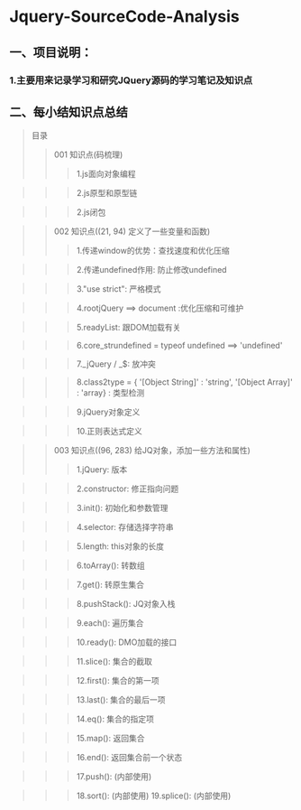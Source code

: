 # Jquery-SourceCode-Analysis
## 一、项目说明：
### 1.主要用来记录学习和研究JQuery源码的学习笔记及知识点


## 二、每小结知识点总结
> 目录
>> 001 知识点(码梳理)
>>> 1.js面向对象编程

>>> 2.js原型和原型链

>>> 2.js闭包

>> 002 知识点((21, 94) 定义了一些变量和函数)
>>> 1.传递window的优势：查找速度和优化压缩

>>> 2.传递undefined作用: 防止修改undefined

>>> 3."use strict": 严格模式

>>> 4.rootjQuery ==> document :优化压缩和可维护

>>> 5.readyList: 跟DOM加载有关

>>> 6.core_strundefined = typeof undefined ==> 'undefined'

>>> 7._jQuery / _$: 放冲突

>>> 8.class2type = { '[Object String]' : 'string', '[Object Array]' : 'array} : 类型检测

>>> 9.jQuery对象定义

>>> 10.正则表达式定义

>> 003 知识点((96, 283) 给JQ对象，添加一些方法和属性)
>>> 1.jQuery: 版本

>>> 2.constructor: 修正指向问题

>>> 3.init(): 初始化和参数管理

>>> 4.selector: 存储选择字符串

>>> 5.length: this对象的长度

>>> 6.toArray(): 转数组

>>> 7.get(): 转原生集合

>>> 8.pushStack(): JQ对象入栈

>>> 9.each(): 遍历集合

>>> 10.ready(): DMO加载的接口

>>> 11.slice(): 集合的截取

>>> 12.first(): 集合的第一项

>>> 13.last(): 集合的最后一项

>>> 14.eq(): 集合的指定项

>>> 15.map(): 返回集合

>>> 16.end(): 返回集合前一个状态

>>> 17.push(): (内部使用)

>>> 18.sort(): (内部使用) 
>>> 19.splice(): (内部使用)
